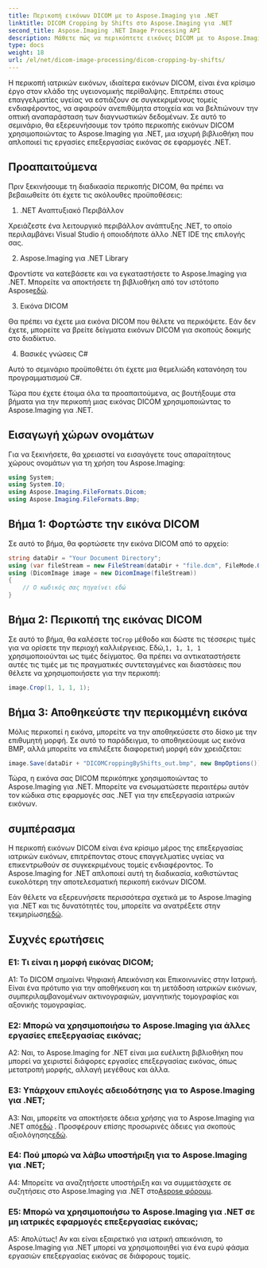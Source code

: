 ```yaml
---
title: Περικοπή εικόνων DICOM με το Aspose.Imaging για .NET
linktitle: DICOM Cropping by Shifts στο Aspose.Imaging για .NET
second_title: Aspose.Imaging .NET Image Processing API
description: Μάθετε πώς να περικόπτετε εικόνες DICOM με το Aspose.Imaging για .NET. Βελτιώστε την επεξεργασία ιατρικής εικόνας με αυτόν τον οδηγό βήμα προς βήμα.
type: docs
weight: 18
url: /el/net/dicom-image-processing/dicom-cropping-by-shifts/
---
```

Η περικοπή ιατρικών εικόνων, ιδιαίτερα εικόνων DICOM, είναι ένα κρίσιμο έργο στον κλάδο της υγειονομικής περίθαλψης. Επιτρέπει στους επαγγελματίες υγείας να εστιάζουν σε συγκεκριμένους τομείς ενδιαφέροντος, να αφαιρούν ανεπιθύμητα στοιχεία και να βελτιώνουν την οπτική αναπαράσταση των διαγνωστικών δεδομένων. Σε αυτό το σεμινάριο, θα εξερευνήσουμε τον τρόπο περικοπής εικόνων DICOM χρησιμοποιώντας το Aspose.Imaging για .NET, μια ισχυρή βιβλιοθήκη που απλοποιεί τις εργασίες επεξεργασίας εικόνας σε εφαρμογές .NET.

## Προαπαιτούμενα

Πριν ξεκινήσουμε τη διαδικασία περικοπής DICOM, θα πρέπει να βεβαιωθείτε ότι έχετε τις ακόλουθες προϋποθέσεις:

1. .NET Αναπτυξιακό Περιβάλλον

Χρειάζεστε ένα λειτουργικό περιβάλλον ανάπτυξης .NET, το οποίο περιλαμβάνει Visual Studio ή οποιοδήποτε άλλο .NET IDE της επιλογής σας.

2. Aspose.Imaging για .NET Library

 Φροντίστε να κατεβάσετε και να εγκαταστήσετε το Aspose.Imaging για .NET. Μπορείτε να αποκτήσετε τη βιβλιοθήκη από τον ιστότοπο Aspose[εδώ](https://releases.aspose.com/imaging/net/).

3. Εικόνα DICOM

Θα πρέπει να έχετε μια εικόνα DICOM που θέλετε να περικόψετε. Εάν δεν έχετε, μπορείτε να βρείτε δείγματα εικόνων DICOM για σκοπούς δοκιμής στο διαδίκτυο.

4. Βασικές γνώσεις C#

Αυτό το σεμινάριο προϋποθέτει ότι έχετε μια θεμελιώδη κατανόηση του προγραμματισμού C#.

Τώρα που έχετε έτοιμα όλα τα προαπαιτούμενα, ας βουτήξουμε στα βήματα για την περικοπή μιας εικόνας DICOM χρησιμοποιώντας το Aspose.Imaging για .NET.

## Εισαγωγή χώρων ονομάτων

Για να ξεκινήσετε, θα χρειαστεί να εισαγάγετε τους απαραίτητους χώρους ονομάτων για τη χρήση του Aspose.Imaging:

```csharp
using System;
using System.IO;
using Aspose.Imaging.FileFormats.Dicom;
using Aspose.Imaging.FileFormats.Bmp;
```

## Βήμα 1: Φορτώστε την εικόνα DICOM

Σε αυτό το βήμα, θα φορτώσετε την εικόνα DICOM από το αρχείο:

```csharp
string dataDir = "Your Document Directory";
using (var fileStream = new FileStream(dataDir + "file.dcm", FileMode.Open, FileAccess.Read))
using (DicomImage image = new DicomImage(fileStream))
{
    // Ο κωδικός σας πηγαίνει εδώ
}
```

## Βήμα 2: Περικοπή της εικόνας DICOM

 Σε αυτό το βήμα, θα καλέσετε το`Crop` μέθοδο και δώστε τις τέσσερις τιμές για να ορίσετε την περιοχή καλλιέργειας. Εδώ,`1, 1, 1, 1` χρησιμοποιούνται ως τιμές δείγματος. Θα πρέπει να αντικαταστήσετε αυτές τις τιμές με τις πραγματικές συντεταγμένες και διαστάσεις που θέλετε να χρησιμοποιήσετε για την περικοπή:

```csharp
image.Crop(1, 1, 1, 1);
```

## Βήμα 3: Αποθηκεύστε την περικομμένη εικόνα

Μόλις περικοπεί η εικόνα, μπορείτε να την αποθηκεύσετε στο δίσκο με την επιθυμητή μορφή. Σε αυτό το παράδειγμα, το αποθηκεύουμε ως εικόνα BMP, αλλά μπορείτε να επιλέξετε διαφορετική μορφή εάν χρειάζεται:

```csharp
image.Save(dataDir + "DICOMCroppingByShifts_out.bmp", new BmpOptions());
```

Τώρα, η εικόνα σας DICOM περικόπηκε χρησιμοποιώντας το Aspose.Imaging για .NET. Μπορείτε να ενσωματώσετε περαιτέρω αυτόν τον κώδικα στις εφαρμογές σας .NET για την επεξεργασία ιατρικών εικόνων.

## συμπέρασμα

Η περικοπή εικόνων DICOM είναι ένα κρίσιμο μέρος της επεξεργασίας ιατρικών εικόνων, επιτρέποντας στους επαγγελματίες υγείας να επικεντρωθούν σε συγκεκριμένους τομείς ενδιαφέροντος. Το Aspose.Imaging for .NET απλοποιεί αυτή τη διαδικασία, καθιστώντας ευκολότερη την αποτελεσματική περικοπή εικόνων DICOM.

 Εάν θέλετε να εξερευνήσετε περισσότερα σχετικά με το Aspose.Imaging για .NET και τις δυνατότητές του, μπορείτε να ανατρέξετε στην τεκμηρίωση[εδώ](https://reference.aspose.com/imaging/net/). 

## Συχνές ερωτήσεις

### Ε1: Τι είναι η μορφή εικόνας DICOM;

A1: Το DICOM σημαίνει Ψηφιακή Απεικόνιση και Επικοινωνίες στην Ιατρική. Είναι ένα πρότυπο για την αποθήκευση και τη μετάδοση ιατρικών εικόνων, συμπεριλαμβανομένων ακτινογραφιών, μαγνητικής τομογραφίας και αξονικής τομογραφίας.

### Ε2: Μπορώ να χρησιμοποιήσω το Aspose.Imaging για άλλες εργασίες επεξεργασίας εικόνας;

A2: Ναι, το Aspose.Imaging for .NET είναι μια ευέλικτη βιβλιοθήκη που μπορεί να χειριστεί διάφορες εργασίες επεξεργασίας εικόνας, όπως μετατροπή μορφής, αλλαγή μεγέθους και άλλα.

### Ε3: Υπάρχουν επιλογές αδειοδότησης για το Aspose.Imaging για .NET;

 A3: Ναι, μπορείτε να αποκτήσετε άδεια χρήσης για το Aspose.Imaging για .NET από[εδώ](https://purchase.aspose.com/buy) . Προσφέρουν επίσης προσωρινές άδειες για σκοπούς αξιολόγησης[εδώ](https://purchase.aspose.com/temporary-license/).

### Ε4: Πού μπορώ να λάβω υποστήριξη για το Aspose.Imaging για .NET;

 A4: Μπορείτε να αναζητήσετε υποστήριξη και να συμμετάσχετε σε συζητήσεις στο Aspose.Imaging για .NET στο[Aspose φόρουμ](https://forum.aspose.com/).

### Ε5: Μπορώ να χρησιμοποιήσω το Aspose.Imaging για .NET σε μη ιατρικές εφαρμογές επεξεργασίας εικόνας;

Α5: Απολύτως! Αν και είναι εξαιρετικό για ιατρική απεικόνιση, το Aspose.Imaging για .NET μπορεί να χρησιμοποιηθεί για ένα ευρύ φάσμα εργασιών επεξεργασίας εικόνας σε διάφορους τομείς.